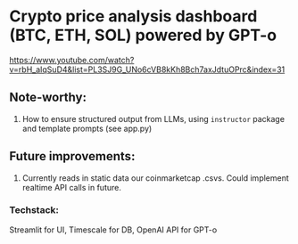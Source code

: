 # Crypto price analysis dashboard (BTC, ETH, SOL) powered by GPT-o

https://www.youtube.com/watch?v=rbH_aIqSuD4&list=PL3SJ9G_UNo6cVB8kKh8Bch7axJdtuOPrc&index=31

## Note-worthy:

1. How to ensure structured output from LLMs, using `instructor` package and template prompts (see app.py)

## Future improvements:

1. Currently reads in static data our coinmarketcap .csvs. Could implement realtime API calls in future.

### Techstack:

Streamlit for UI, Timescale for DB, OpenAI API for GPT-o
